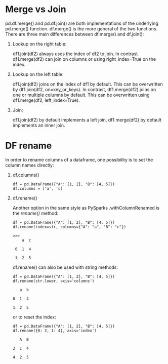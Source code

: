 # Merge vs Join
pd.df.merge() and pd.df.join() are both implementations of the underlying pd.merge() function. df.merge() is the more general
of the two functions. There are three main differences between df.merge() and df.join():
1. Lookup on the right table:

    df1.join(df2) always uses the index of df2 to join. In contrast df1.merge(df2) can join on columns or using right_index=True on the index.
  
2. Lookup on the left table:
  
    df1.join(df2) joins on the index of df1 by default. This can be overwritten by df1.join(df2, on=key_or_keys).
    In contrast, df1.merge(df2) joins on one or multiple columns by default. This can be overwritten using df1.merge(df2, left_index=True).

3. Join:

    df1.join(df2) by default implements a left join, df1.merge(df2) by default implements an inner join. 


# DF rename
In order to rename columns of a dataframe, one possibility is to set the column names directly:

1. df.columns()
    ```
    df = pd.DataFrame({"A": [1, 2], "B": [4, 5]})
    df.columns = ['a', 'c]
    ```
2. df.rename()
    
    Another option in the same style as PySparks .withColumnRenamed is the *rename()* method:
    ```
    df = pd.DataFrame({"A": [1, 2], "B": [4, 5]})
    df.rename(index=str, columns={"A": "a", "B": "c"})
    
    >>>
        a  c
        
     0  1  4
     
     1  2  5
     ```
    
    df.rename() can also be used with string methods:
    
    ```
    df = pd.DataFrame({"A": [1, 2], "B": [4, 5]})
    df.rename(str.lower, axis='columns')
    
       a  b
       
    0  1  4
    
    1  2  5
    ```
    
    or to reset the index:
    
    ```
    df = pd.DataFrame({"A": [1, 2], "B": [4, 5]})
    df.rename({0: 2, 1: 4}, axis='index')
    
       A  B
       
    2  1  4
    
    4  2  5
    ```

